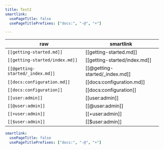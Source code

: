 ```yaml
---
title: Test2
smartlink:
  usePageTitle: false
  usePageTitlePrefixes: ["docs:", "-@", "+"]

---
```


| raw | smartlink |
| --- | --- |
| `[[getting-started.md]]` | [[getting-started.md]] |
| `[[getting-started/index.md]]` | [[getting-started/index.md]] |
| `[[@getting-started/_index.md]]` | [[@getting-started/_index.md]] |
| `[[docs:configuration.md]]` | [[docs:configuration.md]] |
| `[[docs:configuration]]` | [[docs:configuration]] |
| `[[user:admin]]` | [[user:admin]] |
| `[[@user:admin]]` | [[@user:admin]] |
| `[[+user:admin]]` | [[+user:admin]] |
| `[[$user:admin]]` | [[$user:admin]] |

```yaml
smartlink:
  usePageTitle: false
  usePageTitlePrefixes: ["docs:", "-@", "+"]

```
